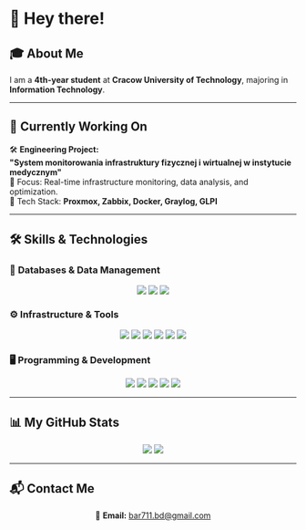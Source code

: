 # 👋 Hey there!

## 🎓 About Me  
I am a **4th-year student** at **Cracow University of Technology**, majoring in **Information Technology**.  

---

## 🔨 Currently Working On  

🛠 **Engineering Project:**  
**"System monitorowania infrastruktury fizycznej i wirtualnej w instytucie medycznym"**  
🔹 Focus: Real-time infrastructure monitoring, data analysis, and optimization.  
🔹 Tech Stack: **Proxmox, Zabbix, Docker, Graylog, GLPI**  

---

## 🛠 Skills & Technologies  

### 💾 **Databases & Data Management**  
<p align="center">
  <img src="https://img.shields.io/badge/MySQL-4479A1?style=for-the-badge&logo=mysql&logoColor=white">
  <img src="https://img.shields.io/badge/SQLite-003B57?style=for-the-badge&logo=sqlite&logoColor=white">
  <img src="https://img.shields.io/badge/DokuWiki-0096D6?style=for-the-badge&logo=dokuwiki&logoColor=white">
</p>

### ⚙ **Infrastructure & Tools**  
<p align="center">
  <img src="https://img.shields.io/badge/Proxmox-E57000?style=for-the-badge&logo=proxmox&logoColor=white">
  <img src="https://img.shields.io/badge/Zabbix-CC0000?style=for-the-badge&logo=zabbix&logoColor=white">
  <img src="https://img.shields.io/badge/Docker-2496ED?style=for-the-badge&logo=docker&logoColor=white">
  <img src="https://img.shields.io/badge/GLPI-2D7DB2?style=for-the-badge&logo=glpi&logoColor=white">
  <img src="https://img.shields.io/badge/Graylog-FF0000?style=for-the-badge&logo=graylog&logoColor=white">
  <img src="https://img.shields.io/badge/GitHub-181717?style=for-the-badge&logo=github&logoColor=white">
</p>

### 🖥 **Programming & Development**  
<p align="center">
  <img src="https://img.shields.io/badge/Assembly-525252?style=for-the-badge&logo=assembly&logoColor=white">
  <img src="https://img.shields.io/badge/C++-00599C?style=for-the-badge&logo=c%2B%2B&logoColor=white">
  <img src="https://img.shields.io/badge/Python-3776AB?style=for-the-badge&logo=python&logoColor=white">
  <img src="https://img.shields.io/badge/HTML-E34F26?style=for-the-badge&logo=html5&logoColor=white">
  <img src="https://img.shields.io/badge/CSS-1572B6?style=for-the-badge&logo=css3&logoColor=white">
</p>

---

## 📊 My GitHub Stats  

<p align="center">
  <img src="https://github-readme-stats.vercel.app/api?username=BartoszDutka&show_icons=true&theme=dark">
  <img src="https://github-readme-stats.vercel.app/api/top-langs/?username=BartoszDutka&layout=compact&theme=dark">
</p>

---

## 📬 Contact Me  

<p align="center">
  📧 <b>Email:</b> <a href="mailto:bar711.bd@gmail.com">bar711.bd@gmail.com</a>
</p>
